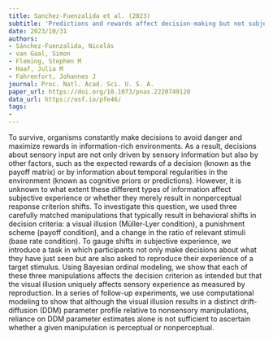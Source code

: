 ```yaml
---
title: Sanchez-Fuenzalida et al. (2023)
subtitle: 'Predictions and rewards affect decision-making but not subjective experience'
date: 2023/10/31
authors:
- Sánchez-Fuenzalida, Nicolás
- van Gaal, Simon
- Fleming, Stephen M
- Haaf, Julia M
- Fahrenfort, Johannes J
journal: Proc. Natl. Acad. Sci. U. S. A.
paper_url: https://doi.org/10.1073/pnas.2220749120
data_url: https://osf.io/pfe46/
tags:
- 
---
```


To survive, organisms constantly make decisions to avoid danger and maximize rewards in information-rich environments. As a result, decisions about sensory input are not only driven by sensory information but also by other factors, such as the expected rewards of a decision (known as the payoff matrix) or by information about temporal regularities in the environment (known as cognitive priors or predictions). However, it is unknown to what extent these different types of information affect subjective experience or whether they merely result in nonperceptual response criterion shifts. To investigate this question, we used three carefully matched manipulations that typically result in behavioral shifts in decision criteria: a visual illusion (Müller-Lyer condition), a punishment scheme (payoff condition), and a change in the ratio of relevant stimuli (base rate condition). To gauge shifts in subjective experience, we introduce a task in which participants not only make decisions about what they have just seen but are also asked to reproduce their experience of a target stimulus. Using Bayesian ordinal modeling, we show that each of these three manipulations affects the decision criterion as intended but that the visual illusion uniquely affects sensory experience as measured by reproduction. In a series of follow-up experiments, we use computational modeling to show that although the visual illusion results in a distinct drift-diffusion (DDM) parameter profile relative to nonsensory manipulations, reliance on DDM parameter estimates alone is not sufficient to ascertain whether a given manipulation is perceptual or nonperceptual.
